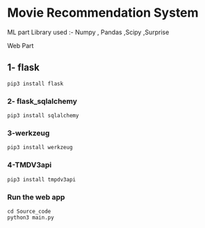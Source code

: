 # Movie Recommendation System 

ML part
Library used :- Numpy , Pandas ,Scipy ,Surprise

Web Part

## 1- flask 
```
pip3 install flask

```
### 2- flask_sqlalchemy
```
pip3 install sqlalchemy

```

### 3-werkzeug

```
pip3 install werkzeug
```
### 4-TMDV3api

```
pip3 install tmpdv3api

```
### Run the web app
```
cd Source_code
python3 main.py

```
